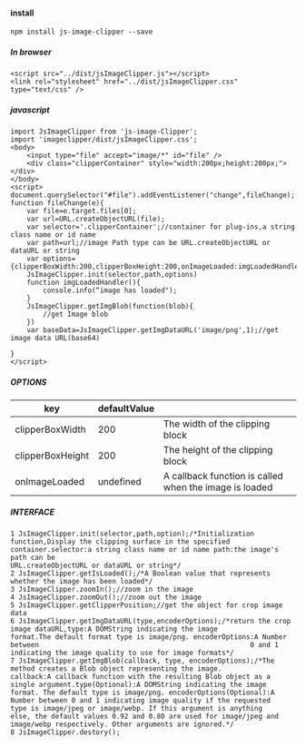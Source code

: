 #### install

```
npm install js-image-clipper --save
```

##### In browser

```
<script src="../dist/jsImageClipper.js"></script>
<link rel="stylesheet" href="../dist/jsImageClipper.css" type="text/css" />
```



##### javascript

```
import JsImageClipper from 'js-image-Clipper';
import 'imageclipper/dist/jsImageClipper.css';
<body>
	<input type="file" accept="image/*" id="file" />
	<div class="clipperContainer" style="width:200px;height:200px;"></div>
</body>
<script>
document.querySelector("#file").addEventListener("change",fileChange);
function fileChange(e){
    var file=e.target.files[0];
    var url=URL.createObjectURL(file);
    var selector='.clipperContainer';//container for plug-ins,a string class name or id name
    var path=url;//image Path type can be URL.createObjectURL or dataURL or string
    var options={clipperBoxWidth:200,clipperBoxHeight:200,onImageLoaded:imgLoadedHandler}
    JsImageClipper.init(selector,path,options)
    function imgLoadedHandler(){
        console.info(“image has loaded");
    }
    JsImageClipper.getImgBlob(function(blob){
        //get Image blob
    })
    var baseData=JsImageClipper.getImgDataURL('image/png',1);//get image data URL(base64)
    
}
</script>
```

##### OPTIONS

| key              | defaultValue |                                                        |
| ---------------- | ------------ | ------------------------------------------------------ |
| clipperBoxWidth  | 200          | The width of the clipping block                        |
| clipperBoxHeight | 200          | The height of the clipping block                       |
| onImageLoaded    | undefined    | A callback function is called when the image is loaded |

##### INTERFACE

```
1 JsImageClipper.init(selector,path,option);/*Initialization function,Display the clipping surface in the specified 															container.selector:a string class name or id name path:the image's path can be 													URL.createObjectURL or dataURL or string*/
2 JsImageClipper.getIsLoaded();/*A Boolean value that represents whether the image has been loaded*/
3 JsImageClipper.zoomIn();//zoom in the image
4 JsImageClipper.zoomOut();//zoom out the image
5 JsImageClipper.getClipperPosition;//get the object for crop image data
6 JsImageClipper.getImgDataURL(type,encoderOptions);/*return the crop image dataURL,type:A DOMString indicating the image 															format.The default format type is image/png. encoderOptions:A Number between 													0 and 1 indicating the image quality to use for image formats*/
7 JsImageClipper.getImgBlob(callback, type, encoderOptions);/*The method creates a Blob object representing the image. 			                                                               callback:A callback function with the resulting Blob object as a                                                                single argument.type(Optional):A DOMString indicating the image                                                                  format. The default type is image/png. encoderOptions(Optional):A                                                                Number between 0 and 1 indicating image quality if the requested                                                                type is image/jpeg or image/webp. If this argument is anything                                                                 else, the default values 0.92 and 0.80 are used for image/jpeg and                                                               image/webp respectively. Other arguments are ignored.*/
8 JsImageClipper.destory();
```

